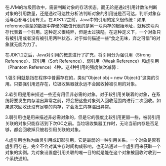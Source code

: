 在JVM的垃圾回收中，需要判断对象的存活状态。而无论是通过引用计数法判断对象的引用数量，还是通过可达性分析法判断对象的引用链是否可达，判断对象存活与否都与引用有关。在JDK1.2之前，Java中的引用的定义很传统：如果reference类型的数据中存储的数值代表的是另一块内存的起始地址，就称这块内存代表着一个引用。这种定义很纯粹，但是太过狭隘。在这种定义下，一个对象只有被引用或者没有被引用两种状态，对于如何描述一些“食之无味，弃之可惜”的对象就无能为力了。

在JDK1.2之后，Java对引用的概念进行了扩充，将引用分为强引用（Strong Reference）、软引用（Soft Reference）、弱引用（Weak Reference）和虚引用（Phantom Reference）4种。这4种引用的强度依次减弱：

1.强引用就是指在程序中普遍存在的，类似“Object obj = new Object()”这类的引用。只要强引用还存在，垃圾收集器就永远不会回收掉被引用的对象。

2.软引用是用来描述一些还有用但非必需的对象。对于软引用关联着的对象，在系统将要发生内存溢出异常之前，将会把这些对象列入回收范围内进行二次回收。如果这次回收还没有足够的内存，才会发生内存溢出异常。

3.弱引用也是用来描述非必需对象的，但是它的强度比软引用更弱一些，被弱引用关联的对象只能存活到下次GC之前。当垃圾收集器工作时，无论当前内存是否足够，都会回收掉只被若引用关联的对象。

4.虚引用也称为幽灵引用或幻影引用，它是最弱的一种引用关系。一个对象是否有虚引用存在，完全不会对其生存时间构成影响，也无法通过一个虚引用来获取一个对象的实例。为对象设置虚引用关联的唯一目的就是能在这个对象被回收时收到一个系统通知。